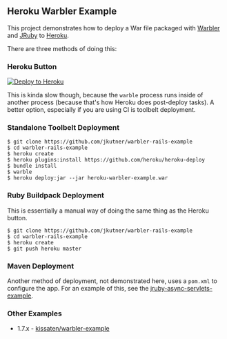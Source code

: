 ## Heroku Warbler Example

This project demonstrates how to deploy a War file packaged with
[Warbler](https://github.com/jruby/warbler) and [JRuby](http://jruby.org)
to [Heroku](http://heroku.com).

There are three methods of doing this:

### Heroku Button

[![Deploy to Heroku](https://www.herokucdn.com/deploy/button.png)](https://heroku.com/deploy)

This is kinda slow though, because the `warble` process runs inside of
another process (because that's how Heroku does post-deploy tasks). A better option, especially if you are using
CI is toolbelt deployment.

### Standalone Toolbelt Deployment

```sh-session
$ git clone https://github.com/jkutner/warbler-rails-example
$ cd warbler-rails-example
$ heroku create
$ heroku plugins:install https://github.com/heroku/heroku-deploy
$ bundle install
$ warble
$ heroku deploy:jar --jar heroku-warbler-example.war
```

### Ruby Buildpack Deployment

This is essentially a manual way of doing the same thing as the Heroku
button.

```sh-session
$ git clone https://github.com/jkutner/warbler-rails-example
$ cd warbler-rails-example
$ heroku create
$ git push heroku master
```

### Maven Deployment

Another method of deployment, not demonstrated here, uses a `pom.xml` to configure the app. For an example of this, see the [jruby-async-servlets-example](https://github.com/jkutner/jruby-async-servlets-example).

### Other Examples

+ 1.7.x - [kissaten/warbler-example](https://github.com/kissaten/warbler-example)
